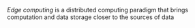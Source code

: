 _Edge computing_ is a distributed computing paradigm that brings computation and data storage closer to the sources of data